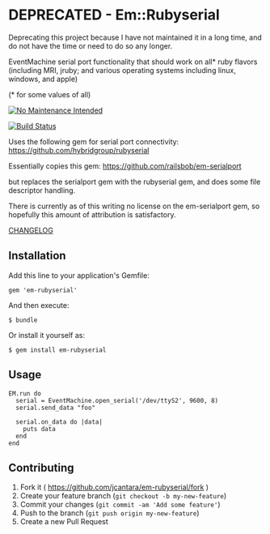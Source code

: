 # DEPRECATED - Em::Rubyserial

Deprecating this project because I have not maintained it in a long time, and do not have the time or need to do so any longer.

EventMachine serial port functionality that should work on all* ruby flavors (including MRI, jruby; and various operating systems including linux, windows, and apple)

(* for some values of all)

[![No Maintenance Intended](http://unmaintained.tech/badge.svg)](http://unmaintained.tech/)

[![Build Status](https://travis-ci.org/jcantara/em-rubyserial.svg?branch=master)](https://travis-ci.org/jcantara/em-rubyserial)

Uses the following gem for serial port connectivity:
https://github.com/hybridgroup/rubyserial

Essentially copies this gem:
https://github.com/railsbob/em-serialport

but replaces the serialport gem with the rubyserial gem, and does some file descriptor handling.

There is currently as of this writing no license on the em-serialport gem, so hopefully this amount of attribution is satisfactory. 

[CHANGELOG](https://github.com/jcantara/em-rubyserial/blob/master/CHANGELOG.md)

## Installation

Add this line to your application's Gemfile:

    gem 'em-rubyserial'

And then execute:

    $ bundle

Or install it yourself as:

    $ gem install em-rubyserial

## Usage

    EM.run do
      serial = EventMachine.open_serial('/dev/ttyS2', 9600, 8)
      serial.send_data "foo"

      serial.on_data do |data|
        puts data
      end
    end

## Contributing

1. Fork it ( https://github.com/jcantara/em-rubyserial/fork )
2. Create your feature branch (`git checkout -b my-new-feature`)
3. Commit your changes (`git commit -am 'Add some feature'`)
4. Push to the branch (`git push origin my-new-feature`)
5. Create a new Pull Request
